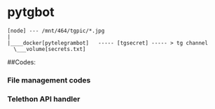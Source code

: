 # pytgbot

 
```
[node] --- /mnt/464/tgpic/*.jpg
|
|____docker[pytelegrambot]   ----- [tgsecret] ----- > tg channel
  \___volume[secrets.txt]
```

##Codes:
### File management codes
### Telethon API handler

